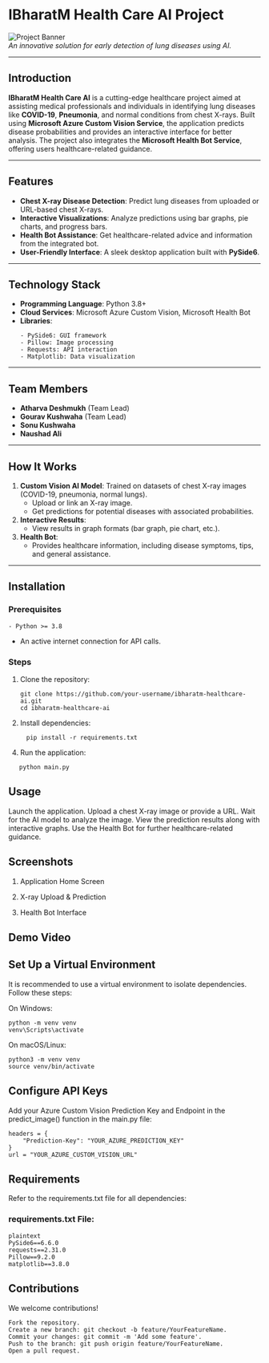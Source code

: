 # IBharatM Health Care AI Project

![Project Banner](https://via.placeholder.com/1200x400.png?text=IBharatM+Health+Care+AI)  
*An innovative solution for early detection of lung diseases using AI.*

---

## Introduction

**IBharatM Health Care AI** is a cutting-edge healthcare project aimed at assisting medical professionals and individuals in identifying lung diseases like **COVID-19**, **Pneumonia**, and normal conditions from chest X-rays. Built using **Microsoft Azure Custom Vision Service**, the application predicts disease probabilities and provides an interactive interface for better analysis. The project also integrates the **Microsoft Health Bot Service**, offering users healthcare-related guidance.

---

## Features
- **Chest X-ray Disease Detection**: Predict lung diseases from uploaded or URL-based chest X-rays.
- **Interactive Visualizations**: Analyze predictions using bar graphs, pie charts, and progress bars.
- **Health Bot Assistance**: Get healthcare-related advice and information from the integrated bot.
- **User-Friendly Interface**: A sleek desktop application built with **PySide6**.

---

## Technology Stack
- **Programming Language**: Python 3.8+
- **Cloud Services**: Microsoft Azure Custom Vision, Microsoft Health Bot
- **Libraries**:
  ```
  - PySide6: GUI framework
  - Pillow: Image processing
  - Requests: API interaction
  - Matplotlib: Data visualization
  ```

---

## Team Members
- **Atharva Deshmukh** (Team Lead)  
- **Gourav Kushwaha** (Team Lead)  
- **Sonu Kushwaha**  
- **Naushad Ali**

---

## How It Works
1. **Custom Vision AI Model**: Trained on datasets of chest X-ray images (COVID-19, pneumonia, normal lungs).
   - Upload or link an X-ray image.
   - Get predictions for potential diseases with associated probabilities.
2. **Interactive Results**:
   - View results in graph formats (bar graph, pie chart, etc.).
3. **Health Bot**:
   - Provides healthcare information, including disease symptoms, tips, and general assistance.

---

## Installation

### Prerequisites
```
- Python >= 3.8
```
- An active internet connection for API calls.

### Steps
1. Clone the repository:
   ```
   git clone https://github.com/your-username/ibharatm-healthcare-ai.git
   cd ibharatm-healthcare-ai
   ```
2.  Install dependencies:
```
     pip install -r requirements.txt
```
4. Run the application:
```
   python main.py
```

## Usage
Launch the application.
Upload a chest X-ray image or provide a URL.
Wait for the AI model to analyze the image.
View the prediction results along with interactive graphs.
Use the Health Bot for further healthcare-related guidance.

## Screenshots
1. Application Home Screen

2. X-ray Upload & Prediction

3. Health Bot Interface

## Demo Video

##  Set Up a Virtual Environment
It is recommended to use a virtual environment to isolate dependencies. Follow these steps:

On Windows:
```
python -m venv venv
venv\Scripts\activate
```

On macOS/Linux:
```
python3 -m venv venv
source venv/bin/activate
```


## Configure API Keys
Add your Azure Custom Vision Prediction Key and Endpoint in the predict_image() function in the main.py file:
```
headers = {
    "Prediction-Key": "YOUR_AZURE_PREDICTION_KEY"
}
url = "YOUR_AZURE_CUSTOM_VISION_URL"
```

## Requirements
Refer to the requirements.txt file for all dependencies:

### **requirements.txt File:**
```
plaintext
PySide6==6.6.0
requests==2.31.0
Pillow==9.2.0
matplotlib==3.8.0
```

## Contributions
We welcome contributions!
```
Fork the repository.
Create a new branch: git checkout -b feature/YourFeatureName.
Commit your changes: git commit -m 'Add some feature'.
Push to the branch: git push origin feature/YourFeatureName.
Open a pull request.
```
